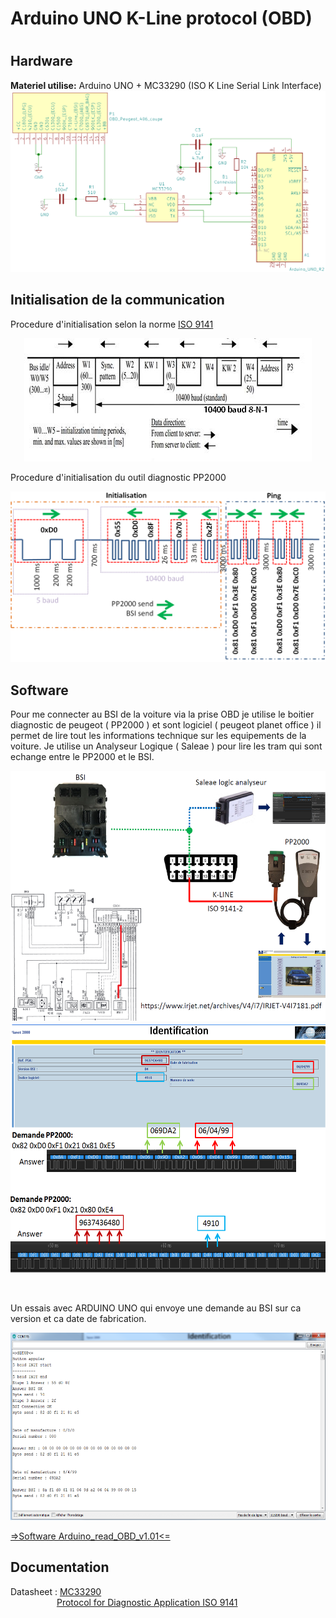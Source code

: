 <h1>Arduino UNO K-Line protocol (OBD)<h1>
<p>   </p>
  
<h2>Hardware</h2>
  <p> <b>Materiel utilise:</b> Arduino UNO + MC33290 (ISO K Line Serial Link Interface)
    <br>
      <img src="RESOURCE/img/ArduinoUno_MC33290_Hardware.png">
    <br>
  </p>
  
<h2>Initialisation de la communication</h2>
 <p>Procedure d'initialisation selon la norme <a href= "RESOURCE/DataSheet/IRJET-V4I7181.pdf" rel="nofollow">ISO 9141</a></p>
 
  <p align="center">
  <img src="RESOURCE/img/5_BAUD_INITIALIZATION.png">
  </p>
  
  <p>Procedure d'initialisation du outil diagnostic PP2000</p>
  <p align="center">
  <img src="RESOURCE/img/Initialisation_communication.png">
  </p>
  
  
<h2>Software</h2>

  <p>
  Pour me connecter au BSI de la voiture via la prise OBD je utilise le boitier diagnostic de peugeot ( PP2000 ) et sont logiciel ( peugeot        planet office ) il permet de lire tout les informations technique sur les equipements de la voiture.
  Je utilise un Analyseur Logique ( Saleae ) pour lire les tram qui sont echange entre le PP2000 et le BSI.
  </p>
  
  <p align="center">
  <img src="RESOURCE/img/SCAN_OBD_PP2000_Saleae_logic_analyseur.png" height=400 >
   <img src="RESOURCE/img/Menu_identification_PP2000.png" height=400 >
  </p>
  <br>
  <p>Un essais avec ARDUINO UNO qui envoye une demande au BSI sur ca version et ca date de fabrication. </p>
  
  <p align="center">
    <img src="RESOURCE/img/Arduino_read_OBD_v1.01.png" height=300 >
  </p>
  
  <a href= "Software/Arduino_read_OBD_v1.01/Arduino_read_OBD_v1.01.ino" rel="nofollow"> =>Software Arduino_read_OBD_v1.01<= </a>
  
<h2>Documentation</h2>
  <p>Datasheet : 
    <a href= "RESOURCE/DataSheet/MC33290.pdf" rel="nofollow">MC33290</a>
  <br>
  &emsp;&emsp;&emsp;&emsp;&emsp;
  <a href= "RESOURCE/DataSheet/IRJET-V4I7181.pdf" rel="nofollow">Protocol for Diagnostic Application ISO 9141</a>

 
 </p>
